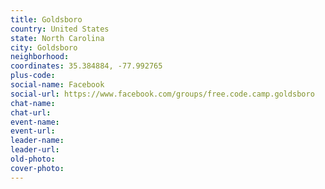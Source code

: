 ```yaml
---
title: Goldsboro
country: United States
state: North Carolina
city: Goldsboro
neighborhood: 
coordinates: 35.384884, -77.992765
plus-code:
social-name: Facebook
social-url: https://www.facebook.com/groups/free.code.camp.goldsboro
chat-name:
chat-url:
event-name:
event-url:
leader-name:
leader-url:
old-photo: 
cover-photo:
---
```

